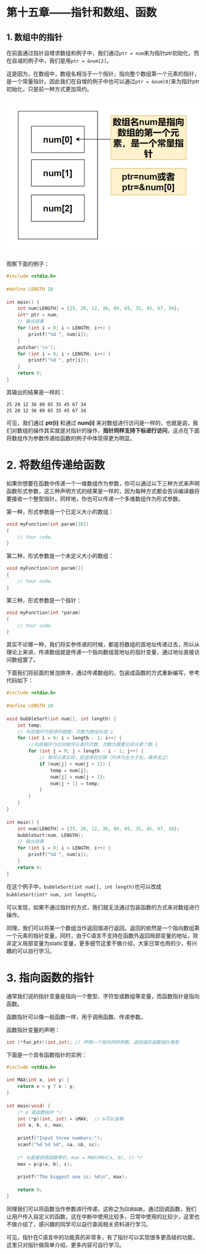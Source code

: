 # 第十五章——指针和数组、函数

## 1. 数组中的指针

在前面通过指针自增求数组和例子中，我们通过`ptr = num`来为指针ptr初始化，而在自减的例子中，我们是用`ptr = &num[2]`。

这是因为，在数组中，数组名相当于一个指针，指向整个数组第一个元素的指针，是一个常量指针。因此我们在自增的例子中也可以通过`ptr = &num[0]`来为指针ptr初始化，只是前一种方式更加简约。

![](images/15-1.png)

观察下面的例子：

```c
#include <stdio.h>

#define LENGTH 10

int main() {
    int num[LENGTH] = {25, 20, 12, 36, 89, 65, 35, 45, 67, 34};
    int* ptr = num;
    // 输出结果
    for (int i = 0; i < LENGTH; i++) {
        printf("%d ", num[i]);
    }
    putchar('\n');
    for (int i = 0; i < LENGTH; i++) {
        printf("%d ", ptr[i]);
    }
    return 0;
}
```

其输出的结果是一样的：

```plaintext
25 20 12 36 89 65 35 45 67 34 
25 20 12 36 89 65 35 45 67 34
```

可见，我们通过 **ptr[i]** 和通过 **num[i]** 来对数组进行访问是一样的，也就是说，我们对数组的操作其实就是对指针的操作，**指针同样支持下标进行访问**，这点在下面将数组作为参数传递给函数的例子中体现得更为明显。

# 2. 将数组传递给函数

如果你想要在函数中传递一个一维数组作为参数，你可以通过以下三种方式来声明函数形式参数，这三种声明方式的结果是一样的，因为每种方式都会告诉编译器将要接收一个整型指针。同样地，你也可以传递一个多维数组作为形式参数。

第一种，形式参数是一个已定义大小的数组：

```c
void myFunction(int param[10])
{
    // Your code.
}
```

第二种，形式参数是一个未定义大小的数组：

```c
void myFunction(int param[])
{
    // Your code.
}
```

第三种，形式参数是一个指针：

```c
void myFunction(int *param)
{
    // Your code.
}
```

其实不论哪一种，我们将实参传递的时候，都是将数组的首地址传递过去，所以从理论上来讲，传递数组就是传递一个指向数组首地址的指针变量，通过地址直接访问数组罢了。

下面我们将前面的冒泡排序，通过传递数组的，包装成函数的方式重新编写，参考代码如下：

```c
#include <stdio.h>

#define LENGTH 10

void bubbleSort(int num[], int length) {
    int temp;
    // 外层循环为排序的趟数，次数为数组长度-1
    for (int i = 0; i < length - 1; i++) {
        //内层循环为比较相邻元素的次数，次数为需要比较元素个数-1
        for (int j = 0; j < length - i - 1; j++) {
            // 相邻元素比较，若逆序则交换（升序为左大于右，降序反之）
            if (num[j] > num[j + 1]) {
                temp = num[j];
                num[j] = num[j + 1];
                num[j + 1] = temp;
            }
        }
    }
}

int main() {
    int num[LENGTH] = {25, 20, 12, 36, 89, 65, 35, 45, 67, 34};
    bubbleSort(num, LENGTH);
    // 输出结果
    for (int i = 0; i < LENGTH; i++) {
        printf("%d ", num[i]);
    }
    return 0;
}
```

在这个例子中，`bubbleSort(int num[], int length)`也可以改成`bubbleSort(int* num, int length)`。

可以发现，如果不通过指针的方式，我们就无法通过包装函数的方式来对数组进行操作。

同理，我们可以将某一个数组当作返回值进行返回，返回的依然是一个指向数组第一个元素的指针变量，同时，由于C语言不支持在函数外返回局部变量的地址，除非定义局部变量为static变量，更多细节这里不做介绍，大家日常也用的少，有兴趣的可以自行学习。

# 3. 指向函数的指针

通常我们说的指针变量是指向一个整型、字符型或数组等变量，而函数指针是指向函数。

函数指针可以像一般函数一样，用于调用函数、传递参数。

函数指针变量的声明：

```c
int (*fun_ptr)(int,int); // 声明一个指向同样参数、返回值的函数指针类型
```

下面是一个具有函数指针的实例：

```c
#include <stdio.h>

int MAX(int x, int y) {
    return x > y ? x : y;
}

int main(void) {
    /* p 是函数指针 */
    int (*p)(int, int) = &MAX;  // &可以省略
    int a, b, c, max;

    printf("Input three numbers:");
    scanf("%d %d %d", &a, &b, &c);

    /* 与直接调用函数等价，max = MAX(MAX(a, b), c) */
    max = p(p(a, b), c);

    printf("The biggest one is: %d\n", max);

    return 0;
}
```

同理我们可以将函数当作参数进行传递，这称之为`回调函数`，通过回调函数，我们让用户传入自定义的函数，这在中断中使用比较多，日常中使用的比较少，这里也不做介绍了，感兴趣的同学可以自行查阅相关资料进行学习。

可见，指针在C语言中的功能真的非常多，有了指针可以实现很多更高级的功能，这里只对指针做简单介绍，更多内容可自行学习。
